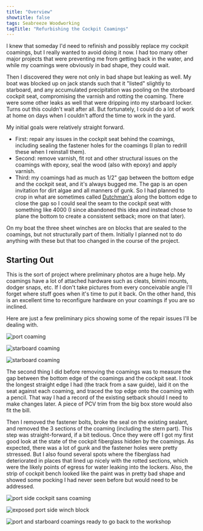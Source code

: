 ```yaml
---
title: "Overview"
showtitle: false
tags: Seabreeze Woodworking
tagTitle: "Refurbishing the Cockpit Coamings"
---
```


I knew that someday I'd need to refinish and possibly replace my cockpit coamings, but I really wanted
to avoid doing it now. I had too many other major projects that were preventing me from getting back
in the water, and while my coamings were obviously in bad shape, they could wait.

Then I discovered they were not only in bad shape but leaking as well. My boat was blocked up on jack
stands such that it "listed" slightly to starboard, and any accumulated precipitation was pooling on
the storboard cockpit seat, compromising the varnish and rotting the coaming. There were some other
leaks as well that were dripping into my starboard locker. Turns out this couldn't wait after all.
But fortunately, I could do a lot of work at home on days when I couldn't afford the time to work
in the yard.

My initial goals were relatively straight forward.
* First: repair any issues in the cockpit seat behind the coamings, including
sealing the fastener holes for the coamings (I plan to redrill these when I
reinstall them).
* Second: remove varnish, fit rot and other structural
issues on the coamings with epoxy, seal the wood (also with epoxy) and apply varnish.
* Third: my coamings had as much as 1/2" gap between the bottom edge and the cockpit seat, and
it's always bugged me. The gap is an open invitation for dirt algae and all manners of gunk.
So I had planned to crop in what are sometimes called [Dutchman's](https://en.wikipedia.org/wiki/Dutchman_(repair))
along the bottom edge to close the gap so I could seal the seam to the cockpit seat with
something like 4000 (I since abandoned this idea and instead chose to plane the bottom to
create a consistent setback; more on that later).

On my boat the three sheet winches are on blocks that are sealed to the coamings, but not structurally
part of them. Initially I planned not to do anything with these but that too changed in the course of the project.

## Starting Out ##

This is the sort of project where preliminary photos are a huge help. My coamings have a lot of attached hardware
such as cleats, bimini mounts, dodger snaps, etc. If I don't take pictures from every conceivable angle I'll forget
where stuff goes when it's time to put it back. On the other hand, this is an excellent time to reconfigure hardware
on your coamings if you are so inclined.

Here are just a few preliminary pics showing some of the repair issues I'll be dealing with.

![port coaming](images/port-coaming-showing-damage-web.jpg "Port coaming: the end cap has split and will need repairs")

![starboard coaming](images/starboard-coaming-damage-web.jpg "Starboard coaming with rot in several places")

![starboard coaming](images/starboard-coaming-external-web.jpg "Starboard coaming, exterior side")

The second thing I did before removing the coamings was to measure the gap between the bottom edge of the coamings
and the cockpit seat. I took the longest straight edge I had (the track from a saw guide), laid it on the seat against
each coaming, and traced the top edge onto the coaming with a pencil.
That way I had a record of the existing setback should I need to make changes later.
A piece of PCV trim from the big box store would also fit the bill.

Then I removed the fastener bolts, broke the seal on the existing sealant, and removed the 3 sections of the coaming
(including the stern part). This step was straight-forward, if a bit tedious. Once they were off I got my first
good look at the state of the cockpit fiberglass hidden by the coamings. As expected, there was a lot of gunk and
the fastener holes were pretty strressed. But I also found several spots where the fiberglass had deteriorated in places
that lined up nicely with the rotted sections, which were the likely points of egress for water leaking into the lockers.
Also, the strip of cockpit bench looked like the paint was in pretty bad
shape and showed some pocking I had never seen before but would need to be addressed.

![port side cockpit sans coaming](images/exposed-cockpit-seam-web.jpg "Port side cockpit with coaming removed. Lots of gunk and damaged paint")

![exposed port side winch block](images/standalone-winch-block-web.jpg "Port winch block")

![port and starboard coamings ready to go back to the workshop](images/coamings-removed-web.jpg "Here are the detached coamings ready to go to the workshop")
